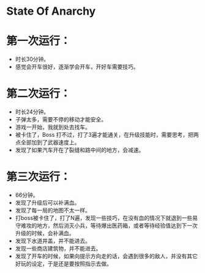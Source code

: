 # State Of Anarchy
# 第一次运行：
  * 时长30分钟。
  * 感觉会开车很好，逐渐学会开车，开好车需要技巧。

# 第二次运行：
  * 时长24分钟。
  * 子弹太多，需要不停的移动才能安全。
  * 游戏一开始，我就到处去找车。
  * 被卡住了，Boss 打不过，打了3遍才能通关，在升级技能时，需要思考，把两点全部加到了武器速度上。
  * 发现了如果汽车开在了裂缝和路中间的地方，会减速。

# 第三次运行：
  * 66分钟。
  * 发现了升级后可以补满血。
  * 发现了每一局的地图不太一样。
  * 打boss被卡住了，打了N遍，发现一些技巧，在没有血的情况下就退到一些易守难攻的地方，然后消灭小兵，等待爆出医药箱，或者等待经验值达到下一次升级的时候，会补满血。
  * 发现下水道井盖，并不能进去。
  * 发现一些商店建筑物，并不能进去。
  * 发现了开车的时候，如果向提示方向走的话，会遇到很多的敌人，并没有其它好玩的设定，于是还是要按照指示去做。

